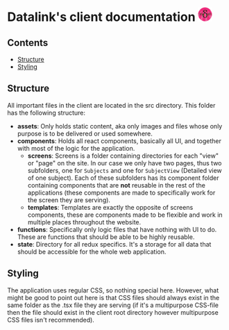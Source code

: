 # Datalink's client documentation <img src="https://github.com/Hampfh/DataLinks/blob/master/client/public/favicon-32x32.png?raw=true">
## Contents
* [Structure](#structure)
* [Styling](#styling)

## Structure
All important files in the client are located in the src directory. This folder has the following structure:  
* **assets**: Only holds static content, aka only images and files whose only purpose is to be delivered or used somewhere.  
* **components**: Holds all react components, basically all UI, and together with most of the logic for the application.
  * **screens**: Screens is a folder containing directories for each "view" or "page" on the site. In our case we only have two pages, thus two subfolders, one for `Subjects` and one for `SubjectView` (Detailed view of one subject). Each of these subfolders has its component folder containing components that are **not** reusable in the rest of the applications (these components are made to specifically work for the screen they are serving).
  * **templates**: Templates are exactly the opposite of screens components, these are components made to be flexible and work in multiple places throughout the website.
* **functions**: Specifically only logic files that have nothing with UI to do. These are functions that should be able to be highly reusable.
* **state**: Directory for all redux specifics. It's a storage for all data that should be accessible for the whole web application.

## Styling
The application uses regular CSS, so nothing special here. However, what might be good to point out here is that CSS files should always exist in the same folder as the .tsx file they are serving (if it's a multipurpose CSS-file then the file should exist in the client root directory however multipurpose CSS files isn't recommended).
